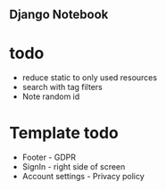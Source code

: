 ## Django Notebook

# todo
- reduce static to only used resources
- search with tag filters
- Note random id

# Template todo
- Footer - GDPR
- SignIn - right side of screen
- Account settings - Privacy policy